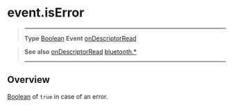 # event.isError

> --------------------- ------------------------------------------------------------------------------------------
> __Type__              [Boolean](https://docs.coronalabs.com/api/type/Boolean.html)
> __Event__             [onDescriptorRead](/plugin/bluetooth/type/Gatt/event/onDescriptorRead/)


> __See also__          [onDescriptorRead](/plugin/bluetooth/type/Gatt/event/onDescriptorRead/)
>						[bluetooth.*](/plugin/bluetooth/)
> --------------------- ------------------------------------------------------------------------------------------

## Overview

[Boolean](https://docs.coronalabs.com/api/type/Boolean.html) of `true` in case of an error.